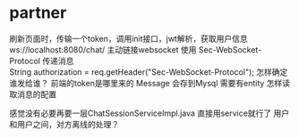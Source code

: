 # partner

刷新页面时，传输一个token，调用init接口，jwt解析，获取用户信息
ws://localhost:8080/chat/  主动链接websocket
使用 Sec-WebSocket-Protocol 传递消息  
String authorization = req.getHeader("Sec-WebSocket-Protocol"); 
怎样确定谁发给谁？
前端的token是哪里来的
Message 会存到Mysql 需要有entity 
怎样读取消息的配置


感觉没有必要再要一层ChatSessionServiceImpl.java  直接用service就行了
用户和用户之间，对方离线的处理？
